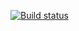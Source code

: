 [![Build status](https://ci.appveyor.com/api/projects/status/8747g9dpa7oau9bx?svg=true)](https://ci.appveyor.com/project/yuann369/aqa-2-3-2)